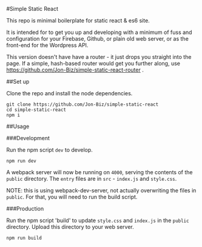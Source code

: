 #Simple Static React

This repo is minimal boilerplate for static react & es6 site.

It is intended for to get you up and developing with a minimum of fuss and configuration for your Firebase, Github, or plain old web server, or as the front-end for the Wordpress API.

This version doesn't have have a router - it just drops you straight into the page. If a simple, hash-based router would get you further along, use
https://github.com/Jon-Biz/simple-static-react-router .

##Set up

Clone the repo and install the node dependencies.

```
git clone https://github.com/Jon-Biz/simple-static-react
cd simple-static-react
npm i
```

##Usage

###Development

Run the npm script `dev` to develop.

```
npm run dev
```

A webpack server will now be running on `4000`, serving the contents of the `public` directory. The `entry` files are in `src` - `index.js` and `style.css`.

NOTE: this is using webpack-dev-server, not actually overwriting the files in `public`. For that, you will need to run the build script.

###Production

Run the npm script 'build' to update `style.css` and `index.js` in the `public` directory. Upload this directory to your web server.

```
npm run build
```